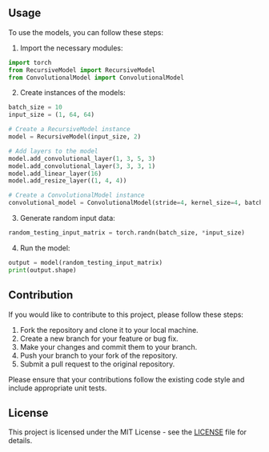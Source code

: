 ## Usage

To use the models, you can follow these steps:

1. Import the necessary modules:

```python
import torch
from RecursiveModel import RecursiveModel
from ConvolutionalModel import ConvolutionalModel
```

2. Create instances of the models:

```python
batch_size = 10
input_size = (1, 64, 64)

# Create a RecursiveModel instance
model = RecursiveModel(input_size, 2)

# Add layers to the model
model.add_convolutional_layer(1, 3, 5, 3)
model.add_convolutional_layer(3, 3, 3, 1)
model.add_linear_layer(16)
model.add_resize_layer((1, 4, 4))

# Create a ConvolutionalModel instance
convolutional_model = ConvolutionalModel(stride=4, kernel_size=4, batch_size=50, RecursiveModel=model)
```

3. Generate random input data:

```python
random_testing_input_matrix = torch.randn(batch_size, *input_size)
```

4. Run the model:

```python
output = model(random_testing_input_matrix)
print(output.shape)
```

## Contribution

If you would like to contribute to this project, please follow these steps:

1. Fork the repository and clone it to your local machine.
2. Create a new branch for your feature or bug fix.
3. Make your changes and commit them to your branch.
4. Push your branch to your fork of the repository.
5. Submit a pull request to the original repository.

Please ensure that your contributions follow the existing code style and include appropriate unit tests.

## License

This project is licensed under the MIT License - see the [LICENSE](LICENSE) file for details.